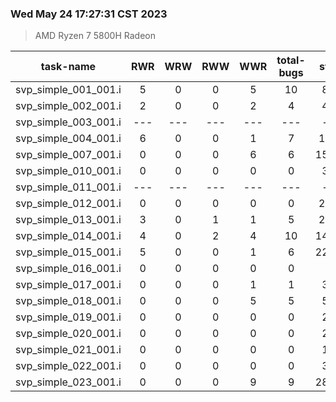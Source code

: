 ### Wed May 24 17:27:31 CST 2023
> AMD   Ryzen   7   5800H Radeon

| task-name | RWR | WRW | RWW | WWR | total-bugs| state | total time(ms) |
| :---: | :---: | :---: | :---: | :---: | :---: | :---: | :---: | 
| svp_simple_001_001.i | 5 | 0 | 0 | 5 | 10 | 862 | 289 |
| svp_simple_002_001.i | 2 | 0 | 0 | 2 | 4 | 474 | 191 |
| svp_simple_003_001.i | --- | --- | --- | --- | --- | --- | --- |
| svp_simple_004_001.i | 6 | 0 | 0 | 1 | 7 | 1424 | 448 |
| svp_simple_007_001.i | 0 | 0 | 0 | 6 | 6 | 15207 | 2565 |
| svp_simple_010_001.i | 0 | 0 | 0 | 0 | 0 | 317 | 73 |
| svp_simple_011_001.i | --- | --- | --- | --- | --- | --- | --- |
| svp_simple_012_001.i | 0 | 0 | 0 | 0 | 0 | 2016 | 357 |
| svp_simple_013_001.i | 3 | 0 | 1 | 1 | 5 | 2808 | 687 |
| svp_simple_014_001.i | 4 | 0 | 2 | 4 | 10 | 14853 | 3845 |
| svp_simple_015_001.i | 5 | 0 | 0 | 1 | 6 | 22205 | 6006 |
| svp_simple_016_001.i | 0 | 0 | 0 | 0 | 0 | 44 | 54 |
| svp_simple_017_001.i | 0 | 0 | 0 | 1 | 1 | 380 | 132 |
| svp_simple_018_001.i | 0 | 0 | 0 | 5 | 5 | 515 | 163 |
| svp_simple_019_001.i | 0 | 0 | 0 | 0 | 0 | 297 | 76 |
| svp_simple_020_001.i | 0 | 0 | 0 | 0 | 0 | 297 | 74 |
| svp_simple_021_001.i | 0 | 0 | 0 | 0 | 0 | 145 | 64 |
| svp_simple_022_001.i | 0 | 0 | 0 | 0 | 0 | 348 | 78 |
| svp_simple_023_001.i | 0 | 0 | 0 | 9 | 9 | 28331 | 3979 |
